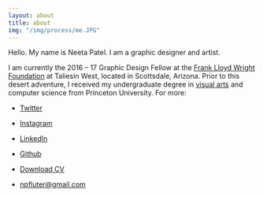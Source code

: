 ```yaml
---
layout: about
title: about
img: "/img/process/me.JPG"
---
```


Hello. My name is Neeta Patel. I am a graphic designer and artist.

I am currently the 2016 – 17 Graphic Design Fellow at the [Frank Lloyd Wright Foundation](http://franklloydwright.org) at Taliesin West, located in Scottsdale, Arizona. Prior to this desert adventure, I received my undergraduate degree in [visual arts](http://vis.princeton.edu/) and computer science from Princeton University. For more:

* [Twitter](http://twitter.com/npfluter)
* [Instagram](http://instagram.com/npfluter/)
* [LinkedIn](https://www.linkedin.com/in/neetapatel17/)
* [Github](https://github.com/neetapatel/)
* [Download CV](/files/neeta_patel_cv.pdf)

* [npfluter@gmail.com](mailto:npfluter@gmail..com)
